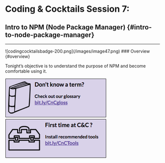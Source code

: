 # Coding & Cocktails Session 7:
## Intro to NPM (Node Package Manager) {#intro-to-node-package-manager}
<hr>
![codingcocktailsbadge-200.png](/images/image47.png)
### Overview {#overview}

Tonight’s objective is to understand the purpose of NPM and become comfortable using it.



[![](images/glossary.png)](http://bit.ly/CnCgloss) [![](images/tools.png)](http://bit.ly/CnCTools)